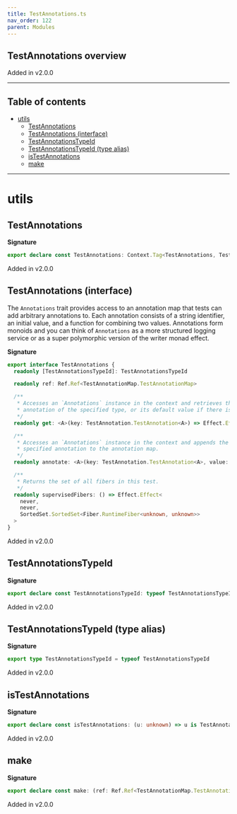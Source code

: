```yaml
---
title: TestAnnotations.ts
nav_order: 122
parent: Modules
---
```


## TestAnnotations overview

Added in v2.0.0

---

<h2 class="text-delta">Table of contents</h2>

- [utils](#utils)
  - [TestAnnotations](#testannotations)
  - [TestAnnotations (interface)](#testannotations-interface)
  - [TestAnnotationsTypeId](#testannotationstypeid)
  - [TestAnnotationsTypeId (type alias)](#testannotationstypeid-type-alias)
  - [isTestAnnotations](#istestannotations)
  - [make](#make)

---

# utils

## TestAnnotations

**Signature**

```ts
export declare const TestAnnotations: Context.Tag<TestAnnotations, TestAnnotations>
```

Added in v2.0.0

## TestAnnotations (interface)

The `Annotations` trait provides access to an annotation map that tests can
add arbitrary annotations to. Each annotation consists of a string
identifier, an initial value, and a function for combining two values.
Annotations form monoids and you can think of `Annotations` as a more
structured logging service or as a super polymorphic version of the writer
monad effect.

**Signature**

```ts
export interface TestAnnotations {
  readonly [TestAnnotationsTypeId]: TestAnnotationsTypeId

  readonly ref: Ref.Ref<TestAnnotationMap.TestAnnotationMap>

  /**
   * Accesses an `Annotations` instance in the context and retrieves the
   * annotation of the specified type, or its default value if there is none.
   */
  readonly get: <A>(key: TestAnnotation.TestAnnotation<A>) => Effect.Effect<never, never, A>

  /**
   * Accesses an `Annotations` instance in the context and appends the
   * specified annotation to the annotation map.
   */
  readonly annotate: <A>(key: TestAnnotation.TestAnnotation<A>, value: A) => Effect.Effect<never, never, void>

  /**
   * Returns the set of all fibers in this test.
   */
  readonly supervisedFibers: () => Effect.Effect<
    never,
    never,
    SortedSet.SortedSet<Fiber.RuntimeFiber<unknown, unknown>>
  >
}
```

Added in v2.0.0

## TestAnnotationsTypeId

**Signature**

```ts
export declare const TestAnnotationsTypeId: typeof TestAnnotationsTypeId
```

Added in v2.0.0

## TestAnnotationsTypeId (type alias)

**Signature**

```ts
export type TestAnnotationsTypeId = typeof TestAnnotationsTypeId
```

Added in v2.0.0

## isTestAnnotations

**Signature**

```ts
export declare const isTestAnnotations: (u: unknown) => u is TestAnnotations
```

Added in v2.0.0

## make

**Signature**

```ts
export declare const make: (ref: Ref.Ref<TestAnnotationMap.TestAnnotationMap>) => TestAnnotations
```

Added in v2.0.0
